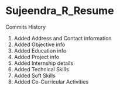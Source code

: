 # Sujeendra_R_Resume
Commits History
1. Added Address and Contact information 
2. Added Objective info
3. Added Education info
4. Added Project info
5. Added Internship details
6. Added Technical Skills
7. Added Soft Skills
8. Added Co-Curricular Activities
